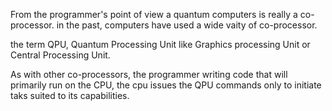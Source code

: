 From the programmer's point of view a quantum computers is really a co-processor. in the past, computers have used a wide vaity of co-processor.

the term QPU, Quantum Processing Unit like Graphics processing Unit or Central Processing Unit.

As with other co-processors, the programmer writing code that will primarily run on the CPU, the cpu issues the QPU commands only to initiate taks suited to its capabilities.

